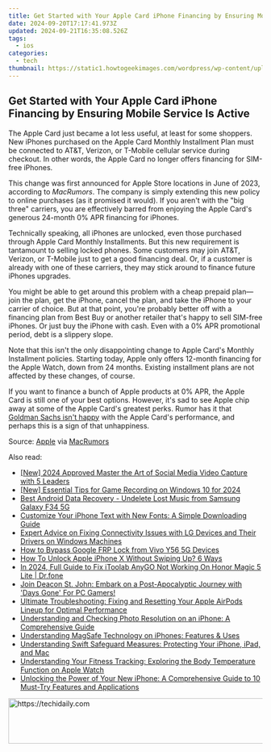 ```yaml
---
title: Get Started with Your Apple Card iPhone Financing by Ensuring Mobile Service Is Active
date: 2024-09-20T17:17:41.973Z
updated: 2024-09-21T16:35:08.526Z
tags:
  - ios
categories:
  - tech
thumbnail: https://static1.howtogeekimages.com/wordpress/wp-content/uploads/2023/08/52778132638_66a4c11240_o.jpg
---
```


## Get Started with Your Apple Card iPhone Financing by Ensuring Mobile Service Is Active

The Apple Card just became a lot less useful, at least for some shoppers. New iPhones purchased on the Apple Card Monthly Installment Plan must be connected to AT&T, Verizon, or T-Mobile cellular service during checkout. In other words, the Apple Card no longer offers financing for SIM-free iPhones.

 This change was first announced for Apple Store locations in June of 2023, according to _MacRumors_. The company is simply extending this new policy to online purchases (as it promised it would). If you aren't with the "big three" carriers, you are effectively barred from enjoying the Apple Card's generous 24-month 0% APR financing for iPhones.

 Technically speaking, all iPhones are unlocked, even those purchased through Apple Card Monthly Installments. But this new requirement is tantamount to selling locked phones. Some customers may join AT&T, Verizon, or T-Mobile just to get a good financing deal. Or, if a customer is already with one of these carriers, they may stick around to finance future iPhones upgrades.

 You might be able to get around this problem with a cheap prepaid plan—join the plan, get the iPhone, cancel the plan, and take the iPhone to your carrier of choice. But at that point, you're probably better off with a financing plan from Best Buy or another retailer that's happy to sell SIM-free iPhones. Or just buy the iPhone with cash. Even with a 0% APR promotional period, debt is a slippery slope.

 Note that this isn't the only disappointing change to Apple Card's Monthly Installment policies. Starting today, Apple only offers 12-month financing for the Apple Watch, down from 24 months. Existing installment plans are not affected by these changes, of course.

 If you want to finance a bunch of Apple products at 0% APR, the Apple Card is still one of your best options. However, it's sad to see Apple chip away at some of the Apple Card's greatest perks. Rumor has it that [Goldman Sachs isn't happy](https://location-social.techidaily.com/does-google-pixel-8-pro-have-find-my-friends-drfone-by-drfone-virtual-android/) with the Apple Card's performance, and perhaps this is a sign of that unhappiness.

 Source: [Apple](https://support.apple.com/en-us/HT211204) via [MacRumors](https://forums.macrumors.com/threads/apple-card-monthly-financing-no-longer-available-for-sim-free-iphones.2398717/)

<ins class="adsbygoogle"
     style="display:block"
     data-ad-format="autorelaxed"
     data-ad-client="ca-pub-7571918770474297"
     data-ad-slot="1223367746"></ins>

<ins class="adsbygoogle"
     style="display:block"
     data-ad-client="ca-pub-7571918770474297"
     data-ad-slot="8358498916"
     data-ad-format="auto"
     data-full-width-responsive="true"></ins>

<span class="atpl-alsoreadstyle">Also read:</span>
<div><ul>
<li><a href="https://facebook-video-recording.techidaily.com/new-2024-approved-master-the-art-of-social-media-video-capture-with-5-leaders/"><u>[New] 2024 Approved Master the Art of Social Media Video Capture with 5 Leaders</u></a></li>
<li><a href="https://visual-screen-recording.techidaily.com/new-essential-tips-for-game-recording-on-windows-10-for-2024/"><u>[New] Essential Tips for Game Recording on Windows 10 for 2024</u></a></li>
<li><a href="https://phone-solutions.techidaily.com/best-android-data-recovery-undelete-lost-music-from-samsung-galaxy-f34-5g-by-fonelab-android-recover-music/"><u>Best Android Data Recovery - Undelete Lost Music from Samsung Galaxy F34 5G</u></a></li>
<li><a href="https://techno-recovery.techidaily.com/customize-your-iphone-text-with-new-fonts-a-simple-downloading-guide/"><u>Customize Your iPhone Text with New Fonts: A Simple Downloading Guide</u></a></li>
<li><a href="https://driver-download.techidaily.com/expert-advice-on-fixing-connectivity-issues-with-lg-devices-and-their-drivers-on-windows-machines/"><u>Expert Advice on Fixing Connectivity Issues with LG Devices and Their Drivers on Windows Machines</u></a></li>
<li><a href="https://bypass-frp.techidaily.com/how-to-bypass-google-frp-lock-from-vivo-y56-5g-devices-by-drfone-android/"><u>How to Bypass Google FRP Lock from Vivo Y56 5G Devices</u></a></li>
<li><a href="https://ios-unlock.techidaily.com/how-to-unlock-apple-iphone-x-without-swiping-up-6-ways-by-drfone-ios/"><u>How To Unlock Apple iPhone X Without Swiping Up? 6 Ways</u></a></li>
<li><a href="https://review-topics.techidaily.com/in-2024-full-guide-to-fix-itoolab-anygo-not-working-on-honor-magic-5-lite-drfone-by-drfone-virtual-android/"><u>In 2024, Full Guide to Fix iToolab AnyGO Not Working On Honor Magic 5 Lite | Dr.fone</u></a></li>
<li><a href="https://program-issues.techidaily.com/join-deacon-st-john-embark-on-a-post-apocalyptic-journey-with-days-gone-for-pc-gamers/"><u>Join Deacon St. John: Embark on a Post-Apocalyptic Journey with 'Days Gone' For PC Gamers!</u></a></li>
<li><a href="https://os-tips.techidaily.com/ultimate-troubleshooting-fixing-and-resetting-your-apple-airpods-lineup-for-optimal-performance/"><u>Ultimate Troubleshooting: Fixing and Resetting Your Apple AirPods Lineup for Optimal Performance</u></a></li>
<li><a href="https://os-tips.techidaily.com/understanding-and-checking-photo-resolution-on-an-iphone-a-comprehensive-guide/"><u>Understanding and Checking Photo Resolution on an iPhone: A Comprehensive Guide</u></a></li>
<li><a href="https://os-tips.techidaily.com/understanding-magsafe-technology-on-iphones-features-and-uses/"><u>Understanding MagSafe Technology on iPhones: Features & Uses</u></a></li>
<li><a href="https://os-tips.techidaily.com/understanding-swift-safeguard-measures-protecting-your-iphone-ipad-and-mac/"><u>Understanding Swift Safeguard Measures: Protecting Your iPhone, iPad, and Mac</u></a></li>
<li><a href="https://os-tips.techidaily.com/understanding-your-fitness-tracking-exploring-the-body-temperature-function-on-apple-watch/"><u>Understanding Your Fitness Tracking: Exploring the Body Temperature Function on Apple Watch</u></a></li>
<li><a href="https://os-tips.techidaily.com/unlocking-the-power-of-your-new-iphone-a-comprehensive-guide-to-10-must-try-features-and-applications/"><u>Unlocking the Power of Your New iPhone: A Comprehensive Guide to 10 Must-Try Features and Applications</u></a></li>
</ul></div>

<!-- affiliate ads begin -->
<a href="https://appsumo.8odi.net/c/5597632/2082530/7443" target="_top" id="2082530">
  <img src="//a.impactradius-go.com/display-ad/7443-2082530" border="0" alt="https://techidaily.com" width="728" height="90"/>
</a>
<img height="0" width="0" src="https://appsumo.8odi.net/i/5597632/2082530/7443" style="position:absolute;visibility:hidden;" border="0" />
<!-- affiliate ads end -->

